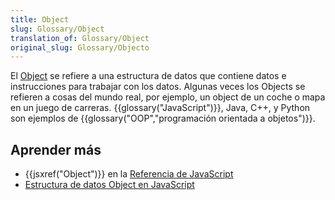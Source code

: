 ```yaml
---
title: Object
slug: Glossary/Object
translation_of: Glossary/Object
original_slug: Glossary/Objecto
---
```

El [Object](/es/docs/Web/JavaScript/Referencia/Objetos_globales/Object) se refiere a una estructura de datos que contiene datos e instrucciones para trabajar con los datos. Algunas veces los Objects se refieren a cosas del mundo real, por ejemplo, un object de un coche o mapa en un juego de carreras. {{glossary("JavaScript")}}, Java, C++, y Python son ejemplos de {{glossary("OOP","programación orientada a objetos")}}.

## Aprender más

- {{jsxref("Object")}} en la [Referencia de JavaScript](/es/docs/Web/JavaScript/Referencia)
- [Estructura de datos Object en JavaScript](/en-US/docs/Web/JavaScript/Data_structures#Objects)
